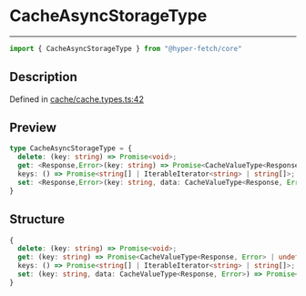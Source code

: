 

# CacheAsyncStorageType

<div class="api-docs__separator">

---

</div><div class="api-docs__import">

```ts
import { CacheAsyncStorageType } from "@hyper-fetch/core"
```

</div><div class="api-docs__section">

## Description

</div><div class="api-docs__description"><span class="api-docs__do-not-parse">



</span></div><p class="api-docs__definition">

Defined in [cache/cache.types.ts:42](https://github.com/BetterTyped/hyper-fetch/blob/3fe127e9/packages/core/src/cache/cache.types.ts#L42)

</p><div class="api-docs__section">

## Preview

</div><div class="api-docs__preview type">

```ts
type CacheAsyncStorageType = {
  delete: (key: string) => Promise<void>; 
  get: <Response,Error>(key: string) => Promise<CacheValueType<Response, Error> | undefined>; 
  keys: () => Promise<string[] | IterableIterator<string> | string[]>; 
  set: <Response,Error>(key: string, data: CacheValueType<Response, Error>) => Promise<void>; 
}
```

</div><div class="api-docs__section">

## Structure

</div><div class="api-docs__returns">

```ts
{
  delete: (key: string) => Promise<void>;
  get: (key: string) => Promise<CacheValueType<Response, Error> | undefined>;
  keys: () => Promise<string[] | IterableIterator<string> | string[]>;
  set: (key: string, data: CacheValueType<Response, Error>) => Promise<void>;
}
```

</div>